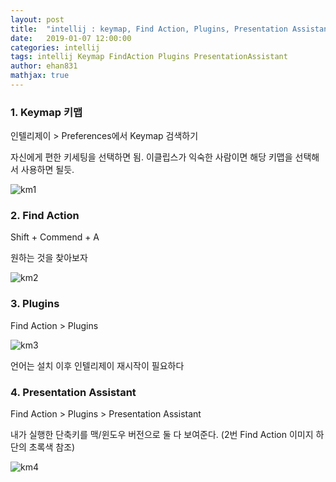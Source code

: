 ```yaml
---
layout: post
title:  "intellij : keymap, Find Action, Plugins, Presentation Assistant"
date:   2019-01-07 12:00:00
categories: intellij
tags: intellij Keymap FindAction Plugins PresentationAssistant 
author: ehan831
mathjax: true
---
```


### 1. Keymap 키맵


인텔리제이 > Preferences에서 Keymap 검색하기

자신에게 편한 키세팅을 선택하면 됨. 이클립스가 익숙한 사람이면 해당 키맵을 선택해서 사용하면 될듯.

![km1](https://user-images.githubusercontent.com/35619749/68452386-ac921b00-0235-11ea-8a52-1a8b482ac238.png)


### 2. Find Action
  
Shift + Commend + A
  
원하는 것을 찾아보자

![km2](https://user-images.githubusercontent.com/35619749/68452387-ac921b00-0235-11ea-931a-f5865ef99f23.png)


### 3. Plugins
  
Find Action > Plugins

![km3](https://user-images.githubusercontent.com/35619749/68452388-ac921b00-0235-11ea-96c3-e313d5fbb08b.png)

언어는 설치 이후 인텔리제이 재시작이 필요하다


### 4. Presentation Assistant
  
Find Action > Plugins > Presentation Assistant
  
내가 실행한 단축키를 맥/윈도우 버전으로 둘 다 보여준다. (2번 Find Action 이미지 하단의 초록색 참조)

![km4](https://user-images.githubusercontent.com/35619749/68452389-ac921b00-0235-11ea-9619-44375fd4363d.png)